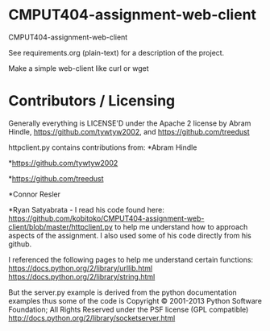 CMPUT404-assignment-web-client
==============================

CMPUT404-assignment-web-client

See requirements.org (plain-text) for a description of the project.

Make a simple web-client like curl or wget

Contributors / Licensing
========================


Generally everything is LICENSE'D under the Apache 2 license by Abram Hindle, 
https://github.com/tywtyw2002, and https://github.com/treedust

httpclient.py contains contributions from:
*Abram Hindle

*https://github.com/tywtyw2002

*https://github.com/treedust

*Connor Resler

*Ryan Satyabrata - I read his code found here: https://github.com/kobitoko/CMPUT404-assignment-web-client/blob/master/httpclient.py to help me understand how to approach aspects of the assignment. I also used some of his code directly from his github.

I referenced the following pages to help me understand certain functions:
https://docs.python.org/2/library/urllib.html
https://docs.python.org/2/library/string.html


But the server.py example is derived from the python documentation
examples thus some of the code is Copyright © 2001-2013 Python
Software Foundation; All Rights Reserved under the PSF license (GPL
compatible) http://docs.python.org/2/library/socketserver.html

